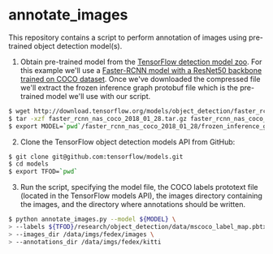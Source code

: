 # annotate_images
This repository contains a script to perform annotation of images using pre-trained object detection model(s). 

1. Obtain pre-trained model from the [TensorFlow detection model zoo](https://github.com/tensorflow/models/blob/master/research/object_detection/g3doc/detection_model_zoo.md). 
For this example we'll use a [Faster-RCNN model with a ResNet50 backbone trained on COCO dataset](http://download.tensorflow.org/models/object_detection/faster_rcnn_resnet50_coco_2018_01_28.tar.gz).
Once we've downloaded the compressed file we'll extract the frozen inference graph 
protobuf file which is the pre-trained model we'll use with our script.
```bash
$ wget http://download.tensorflow.org/models/object_detection/faster_rcnn_resnet50_coco_2018_01_28.tar.gz
$ tar -xzf faster_rcnn_nas_coco_2018_01_28.tar.gz faster_rcnn_nas_coco_2018_01_28/frozen_inference_graph.pb
$ export MODEL=`pwd`/faster_rcnn_nas_coco_2018_01_28/frozen_inference_graph.pb
```
2. Clone the TensorFlow object detection models API from GitHub:
```bash
$ git clone git@github.com:tensorflow/models.git
$ cd models
$ export TFOD=`pwd`
```
3. Run the script, specifying the model file, the COCO labels prototext file (located 
in the TensorFlow models API), the images directory containing the images, and the 
directory where annotations should be written. 
```bash
$ python annotate_images.py --model ${MODEL} \
> --labels ${TFOD}/research/object_detection/data/mscoco_label_map.pbtxt \
> --images_dir /data/imgs/fedex/images \
> --annotations_dir /data/imgs/fedex/kitti
```
